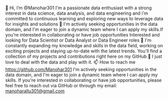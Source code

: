👋 Hi, I’m @Manohar301
I'm a passionate data enthusiast with a strong interest in data science, data analysis, and data engineering and i'm committed to continuous learning and exploring new ways to leverage data for insights and solutions
👀 I'm actively seeking opportunities in the data domain, and I'm eager to join a dynamic team where I can apply my skills.If you're interested in collaborating or have job opportunities
Interested and looking for Data Scientist or Data Analyst or Data Engineer roles
🌱 I'm constantly expanding my knowledge and skills in the data field, working on exciting projects and staying up-to-date with the latest trends. You'll find a collection of my projects and contributions right here on my GitHub
💞️ I just love to deal with the data and play with it.
📫 How to reach me https://github.com/Manohar301
I'm actively seeking opportunities in the data domain, and I'm eager to join a dynamic team where I can apply my skills.
If you're interested in collaborating or have job opportunities, please feel free to reach out via GitHub or through my email: manoharallu301@gmail.com
